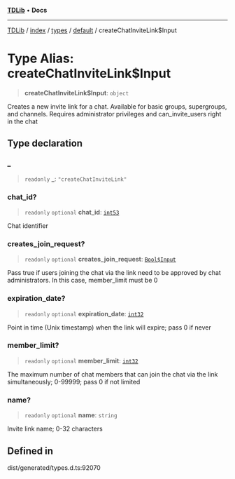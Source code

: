 [**TDLib**](../../../../../../README.md) • **Docs**

***

[TDLib](../../../../../../modules.md) / [index](../../../../../README.md) / [types](../../../README.md) / [default](../README.md) / createChatInviteLink$Input

# Type Alias: createChatInviteLink$Input

> **createChatInviteLink$Input**: `object`

Creates a new invite link for a chat. Available for basic groups, supergroups, and channels. Requires administrator privileges and can_invite_users right in the chat

## Type declaration

### \_

> `readonly` **\_**: `"createChatInviteLink"`

### chat\_id?

> `readonly` `optional` **chat\_id**: [`int53`](int53.md)

Chat identifier

### creates\_join\_request?

> `readonly` `optional` **creates\_join\_request**: [`Bool$Input`](Bool$Input.md)

Pass true if users joining the chat via the link need to be approved by chat administrators. In this case, member_limit must be 0

### expiration\_date?

> `readonly` `optional` **expiration\_date**: [`int32`](int32.md)

Point in time (Unix timestamp) when the link will expire; pass 0 if never

### member\_limit?

> `readonly` `optional` **member\_limit**: [`int32`](int32.md)

The maximum number of chat members that can join the chat via the link simultaneously; 0-99999; pass 0 if not limited

### name?

> `readonly` `optional` **name**: `string`

Invite link name; 0-32 characters

## Defined in

dist/generated/types.d.ts:92070
